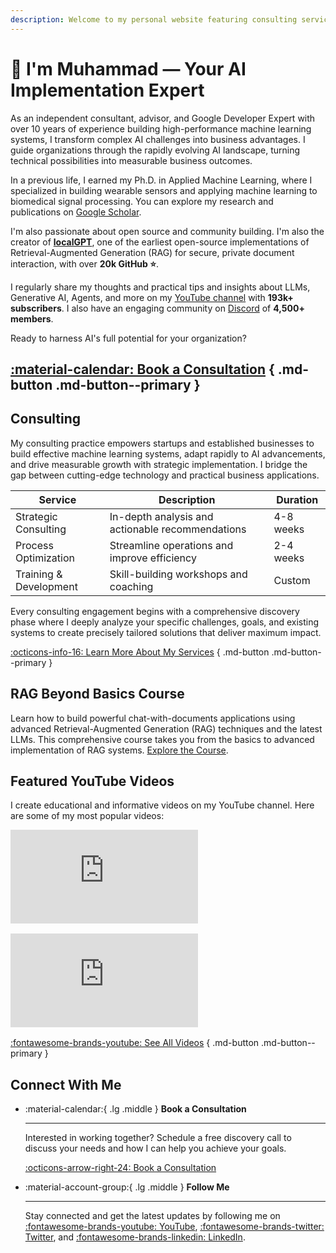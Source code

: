 ```yaml
---
description: Welcome to my personal website featuring consulting services and YouTube videos.
---
```


# 👋 I'm Muhammad — Your AI Implementation Expert

As an independent consultant, advisor, and Google Developer Expert with over 10 years of experience building high-performance machine learning systems, I transform complex AI challenges into business advantages. I guide organizations through the rapidly evolving AI landscape, turning technical possibilities into measurable business outcomes.

In a previous life, I earned my Ph.D. in Applied Machine Learning, where I specialized in building wearable sensors and applying machine learning to biomedical signal processing. You can explore my research and publications on [Google Scholar](https://scholar.google.com/citations?user=vQcpPPAAAAAJ&hl=en).

I'm also passionate about open source and community building. I'm also the creator of [**localGPT**](https://github.com/PromtEngineer/localGPT), one of the earliest open-source implementations of Retrieval-Augmented Generation (RAG) for secure, private document interaction, with over **20k GitHub ⭐**.

I regularly share my thoughts and practical tips and insights about LLMs, Generative AI, Agents, and more on my [YouTube channel](https://www.youtube.com/@engineerprompt) with **193k+ subscribers**. I also have an engaging community on [Discord](https://discord.gg/nMEEN2sS) of **4,500+ members**.

Ready to harness AI's full potential for your organization?

[:material-calendar: Book a Consultation](./book-a-call.md) { .md-button .md-button--primary }
---

## Consulting

My consulting practice empowers startups and established businesses to build effective machine learning systems, adapt rapidly to AI advancements, and drive measurable growth with strategic implementation. I bridge the gap between cutting-edge technology and practical business applications.

| Service                                       | Description                               | Duration     |
|-----------------------------------------------|-------------------------------------------|-------------|
| Strategic Consulting                          | In-depth analysis and actionable recommendations | 4-8 weeks   |
| Process Optimization                        | Streamline operations and improve efficiency  | 2-4 weeks   |
| Training & Development                      | Skill-building workshops and coaching        | Custom      |

Every consulting engagement begins with a comprehensive discovery phase where I deeply analyze your specific challenges, goals, and existing systems to create precisely tailored solutions that deliver maximum impact.

[:octicons-info-16: Learn More About My Services](./services.md) { .md-button .md-button--primary }

## RAG Beyond Basics Course

Learn how to build powerful chat-with-documents applications using advanced Retrieval-Augmented Generation (RAG) techniques and the latest LLMs. This comprehensive course takes you from the basics to advanced implementation of RAG systems. [Explore the Course](./rag-beyond-basics.md).

## Featured YouTube Videos

I create educational and informative videos on my YouTube channel. Here are some of my most popular videos:

<div class="video-grid" style="grid-template-columns: repeat(2, 1fr); max-width: 100%;">
  <div class="video-card" style="margin-bottom: 1rem;">
    <div class="video-wrapper">
      <iframe src="https://www.youtube.com/embed/vX3A96_F3FU" title="YouTube video player" frameborder="0" allow="accelerometer; autoplay; clipboard-write; encrypted-media; gyroscope; picture-in-picture" allowfullscreen></iframe>
    </div>
  </div>
  
  <div class="video-card" style="margin-bottom: 1rem;">
    <div class="video-wrapper">
      <iframe src="https://www.youtube.com/embed/tmiBae2goJM" title="YouTube video player" frameborder="0" allow="accelerometer; autoplay; clipboard-write; encrypted-media; gyroscope; picture-in-picture" allowfullscreen></iframe>
    </div>
  </div>
</div>

[:fontawesome-brands-youtube: See All Videos](./youtube.md) { .md-button .md-button--primary }


## Connect With Me

<div class="grid cards" markdown>

-   :material-calendar:{ .lg .middle } __Book a Consultation__

    ---

    Interested in working together? Schedule a free discovery call to discuss your needs and how I can help you achieve your goals.

    [:octicons-arrow-right-24: Book a Consultation](./book-a-call.md)

-   :material-account-group:{ .lg .middle } __Follow Me__

    ---

    Stay connected and get the latest updates by following me on [:fontawesome-brands-youtube: YouTube](https://www.youtube.com/@engineerprompt), [:fontawesome-brands-twitter: Twitter](https://twitter.com/engineerrprompt), and [:fontawesome-brands-linkedin: LinkedIn](https://linkedin.com/in/engineerprompt).

</div>
